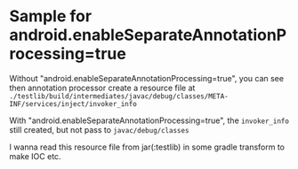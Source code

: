 # Sample for android.enableSeparateAnnotationProcessing=true

Without "android.enableSeparateAnnotationProcessing=true", you can see then annotation processor create a resource file at `./testlib/build/intermediates/javac/debug/classes/META-INF/services/inject/invoker_info`

With "android.enableSeparateAnnotationProcessing=true", the `invoker_info` still created, but not pass to `javac/debug/classes`

I wanna read this resource file from jar(:testlib) in some gradle transform to make IOC etc.